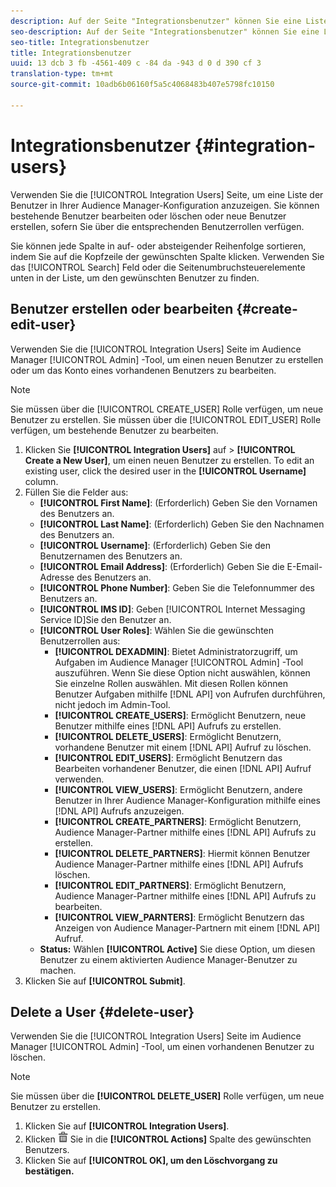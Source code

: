 ```yaml
---
description: Auf der Seite "Integrationsbenutzer" können Sie eine Liste der Benutzer in Ihrer Audience Manager-Konfiguration anzeigen. Sie können bestehende Benutzer bearbeiten oder löschen oder neue Benutzer erstellen, sofern Sie über die entsprechenden Benutzerrollen verfügen.
seo-description: Auf der Seite "Integrationsbenutzer" können Sie eine Liste der Benutzer in Ihrer Audience Manager-Konfiguration anzeigen. Sie können bestehende Benutzer bearbeiten oder löschen oder neue Benutzer erstellen, sofern Sie über die entsprechenden Benutzerrollen verfügen.
seo-title: Integrationsbenutzer
title: Integrationsbenutzer
uuid: 13 dcb 3 fb -4561-409 c -84 da -943 d 0 d 390 cf 3
translation-type: tm+mt
source-git-commit: 10adb6b06160f5a5c4068483b407e5798fc10150

---
```



# Integrationsbenutzer {#integration-users}

Verwenden Sie die [!UICONTROL Integration Users] Seite, um eine Liste der Benutzer in Ihrer Audience Manager-Konfiguration anzuzeigen. Sie können bestehende Benutzer bearbeiten oder löschen oder neue Benutzer erstellen, sofern Sie über die entsprechenden Benutzerrollen verfügen.

<!-- c_integration_users.xml -->

Sie können jede Spalte in auf- oder absteigender Reihenfolge sortieren, indem Sie auf die Kopfzeile der gewünschten Spalte klicken.
Verwenden Sie das [!UICONTROL Search] Feld oder die Seitenumbruchsteuerelemente unten in der Liste, um den gewünschten Benutzer zu finden.

## Benutzer erstellen oder bearbeiten {#create-edit-user}

Verwenden Sie die [!UICONTROL Integration Users] Seite im Audience Manager [!UICONTROL Admin] -Tool, um einen neuen Benutzer zu erstellen oder um das Konto eines vorhandenen Benutzers zu bearbeiten.

<!-- t_create_user.xml -->

>[!NOTE]
>
>Sie müssen über die [!UICONTROL CREATE_USER] Rolle verfügen, um neue Benutzer zu erstellen. Sie müssen über die [!UICONTROL EDIT_USER] Rolle verfügen, um bestehende Benutzer zu bearbeiten.

1. Klicken Sie **[!UICONTROL Integration Users]** auf &gt; **[!UICONTROL Create a New User]**, um einen neuen Benutzer zu erstellen. To edit an existing user, click the desired user in the **[!UICONTROL Username]** column.
2. Füllen Sie die Felder aus:
   * **[!UICONTROL First Name]**: (Erforderlich) Geben Sie den Vornamen des Benutzers an.
   * **[!UICONTROL Last Name]**: (Erforderlich) Geben Sie den Nachnamen des Benutzers an.
   * **[!UICONTROL Username]**: (Erforderlich) Geben Sie den Benutzernamen des Benutzers an.
   * **[!UICONTROL Email Address]**: (Erforderlich) Geben Sie die E-Email-Adresse des Benutzers an.
   * **[!UICONTROL Phone Number]**: Geben Sie die Telefonnummer des Benutzers an.
   * **[!UICONTROL IMS ID]**: Geben [!UICONTROL Internet Messaging Service ID]Sie den Benutzer an.
   * **[!UICONTROL User Roles]**: Wählen Sie die gewünschten Benutzerrollen aus:
      * **[!UICONTROL DEXADMIN]**: Bietet Administratorzugriff, um Aufgaben im Audience Manager [!UICONTROL Admin] -Tool auszuführen. Wenn Sie diese Option nicht auswählen, können Sie einzelne Rollen auswählen. Mit diesen Rollen können Benutzer Aufgaben mithilfe [!DNL API] von Aufrufen durchführen, nicht jedoch im Admin-Tool.
      * **[!UICONTROL CREATE_USERS]**: Ermöglicht Benutzern, neue Benutzer mithilfe eines [!DNL API] Aufrufs zu erstellen.
      * **[!UICONTROL DELETE_USERS]**: Ermöglicht Benutzern, vorhandene Benutzer mit einem [!DNL API] Aufruf zu löschen.
      * **[!UICONTROL EDIT_USERS]**: Ermöglicht Benutzern das Bearbeiten vorhandener Benutzer, die einen [!DNL API] Aufruf verwenden.
      * **[!UICONTROL VIEW_USERS]**: Ermöglicht Benutzern, andere Benutzer in Ihrer Audience Manager-Konfiguration mithilfe eines [!DNL API] Aufrufs anzuzeigen.
      * **[!UICONTROL CREATE_PARTNERS]**: Ermöglicht Benutzern, Audience Manager-Partner mithilfe eines [!DNL API] Aufrufs zu erstellen.
      * **[!UICONTROL DELETE_PARTNERS]**: Hiermit können Benutzer Audience Manager-Partner mithilfe eines [!DNL API] Aufrufs löschen.
      * **[!UICONTROL EDIT_PARTNERS]**: Ermöglicht Benutzern, Audience Manager-Partner mithilfe eines [!DNL API] Aufrufs zu bearbeiten.
      * **[!UICONTROL VIEW_PARNTERS]**: Ermöglicht Benutzern das Anzeigen von Audience Manager-Partnern mit einem [!DNL API] Aufruf.
   * **Status:** Wählen **[!UICONTROL Active]** Sie diese Option, um diesen Benutzer zu einem aktivierten Audience Manager-Benutzer zu machen.
3. Klicken Sie auf **[!UICONTROL Submit]**.

## Delete a User {#delete-user}

Verwenden Sie die [!UICONTROL Integration Users] Seite im Audience Manager [!UICONTROL Admin] -Tool, um einen vorhandenen Benutzer zu löschen.

<!-- t_delete_user.xml -->

>[!NOTE]
>
>Sie müssen über die **[!UICONTROL DELETE_USER]** Rolle verfügen, um neue Benutzer zu erstellen.

1. Klicken Sie auf **[!UICONTROL Integration Users]**.
2. Klicken ![](assets/icon_delete.png) Sie in die **[!UICONTROL Actions]** Spalte des gewünschten Benutzers.
3. Klicken Sie auf **[!UICONTROL OK], um den Löschvorgang zu bestätigen.**